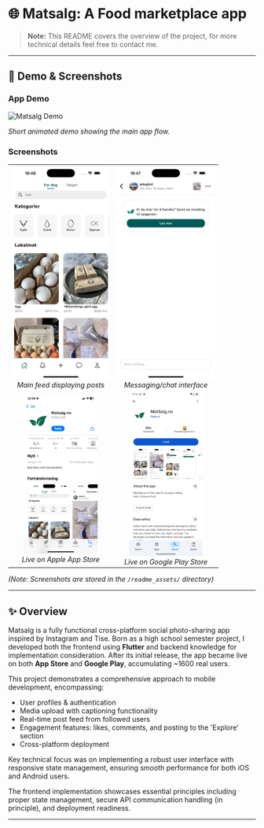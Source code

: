 # 🌐 Matsalg: A Food marketplace app

> **Note:** This README covers the overview of the project, for more technical details feel free to contact me.

---

## 📱 Demo & Screenshots

### App Demo
<img src="readme_assets/app_showcase.gif" alt="Matsalg Demo" width="400"/>
<p><em>Short animated demo showing the main app flow.</em></p>

### Screenshots
<table>
  <tr>
    <td align="center">
      <img src="readme_assets/home.png" alt="Home Screen" width="200"/><br/>
      <em>Main feed displaying posts</em>
    </td>
    <td align="center">
      <img src="readme_assets/chat.png" alt="Chat Screen" width="200"/><br/>
      <em>Messaging/chat interface</em>
    </td>
  </tr>
  <tr>
    <td align="center">
      <img src="readme_assets/app_store.png" alt="App Store" width="150"/><br/>
      <em>Live on Apple App Store</em>
    </td>
    <td align="center">
      <img src="readme_assets/google_play.png" alt="Google Play" width="150"/><br/>
      <em>Live on Google Play Store</em>
    </td>
  </tr>
</table>


*(Note: Screenshots are stored in the `/readme_assets/` directory)* 

--- 

## ✨ Overview

Matsalg is a fully functional cross-platform social photo-sharing app inspired by Instagram and Tise. Born as a high school semester project, I developed both the frontend using **Flutter** and backend knowledge for implementation consideration. After its initial release, the app became live on both **App Store** and **Google Play**, accumulating ~1600 real users.

This project demonstrates a comprehensive approach to mobile development, encompassing:

- User profiles & authentication
- Media upload with captioning functionality 
- Real-time post feed from followed users
- Engagement features: likes, comments, and posting to the 'Explore' section 
- Cross-platform deployment

Key technical focus was on implementing a robust user interface with responsive state management, ensuring smooth performance for both iOS and Android users.

 The frontend implementation showcases essential principles including proper state management, secure API communication handling (in principle), and deployment readiness.

---
